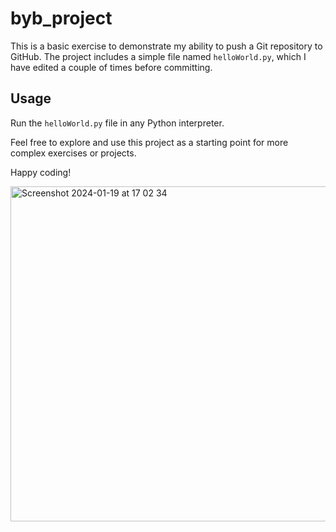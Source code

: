 
# byb_project

This is a basic exercise to demonstrate my ability to push a Git repository to GitHub. The project includes a simple file named `helloWorld.py`, which I have edited a couple of times before committing.

## Usage

Run the `helloWorld.py` file in any Python interpreter.

Feel free to explore and use this project as a starting point for more complex exercises or projects.

Happy coding!


<img width="536" alt="Screenshot 2024-01-19 at 17 02 34" src="https://github.com/loizoud94/byb_project/assets/152619396/2e41b238-2cce-42d1-b230-b854c8fda845">
